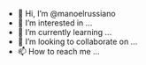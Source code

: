 - 👋 Hi, I’m @manoelrussiano
- 👀 I’m interested in ...
- 🌱 I’m currently learning ...
- 💞️ I’m looking to collaborate on ...
- 📫 How to reach me ...

<!---
manoelrussiano/manoelrussiano is a ✨ special ✨ repository because its `README.md` (this file) appears on your GitHub profile.
You can click the Preview link to take a look at your changes.
--->
